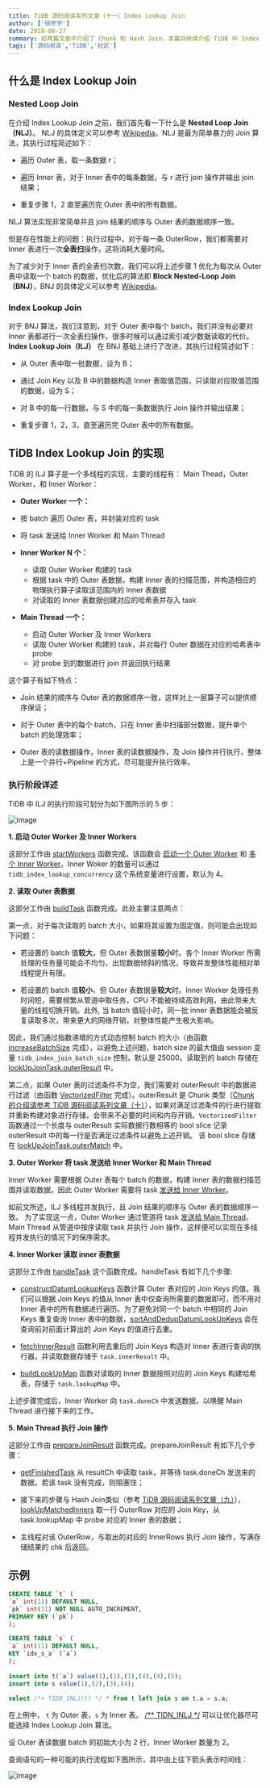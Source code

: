 ```yaml
---
title: TiDB 源码阅读系列文章（十一）Index Lookup Join
author: ['徐怀宇']
date: 2018-06-27
summary: 前两篇文章中介绍了 Chunk 和 Hash Join，本篇将继续介绍 TiDB 中 Index Lookup Join 具体实现方法和执行流程。Enjoy～
tags: ['源码阅读','TiDB','社区']
---
```



## 什么是 Index Lookup Join

### Nested Loop Join

在介绍 Index Lookup Join 之前，我们首先看一下什么是 **Nested Loop Join（NLJ）**。 NLJ 的具体定义可以参考 [Wikipedia](https://en.wikipedia.org/wiki/Nested_loop_join)。NLJ 是最为简单暴力的 Join 算法，其执行过程简述如下：  

*   遍历 Outer 表，取一条数据 r；

*   遍历 Inner 表，对于 Inner 表中的每条数据，与 r 进行 join 操作并输出 join 结果；

*   重复步骤 1，2 直至遍历完 Outer 表中的所有数据。

NLJ 算法实现非常简单并且 join 结果的顺序与 Outer 表的数据顺序一致。

但是存在性能上的问题：执行过程中，对于每一条 OuterRow，我们都需要对 Inner 表进行一次**全表扫**操作，这将消耗大量时间。

为了减少对于 Inner 表的全表扫次数，我们可以将上述步骤 1 优化为每次从 Outer 表中读取一个 batch 的数据，优化后的算法即 **Block Nested-Loop Join（BNJ）**，BNJ 的具体定义可以参考 [Wikipedia](https://en.wikipedia.org/wiki/Block_nested_loop)。

### Index Lookup Join

对于 BNJ 算法，我们注意到，对于 Outer 表中每个 batch，我们并没有必要对 Inner 表都进行一次全表扫操作，很多时候可以通过索引减少数据读取的代价。**Index Lookup Join（ILJ）** 在 BNJ 基础上进行了改进，其执行过程简述如下：

*   从 Outer 表中取一批数据，设为 B；

*   通过 Join Key 以及 B 中的数据构造 Inner 表取值范围，只读取对应取值范围的数据，设为 S；

*   对 B 中的每一行数据，与 S 中的每一条数据执行 Join 操作并输出结果；

*   重复步骤 1，2，3，直至遍历完 Outer 表中的所有数据。


## TiDB Index Lookup Join 的实现

TiDB 的 ILJ 算子是一个多线程的实现，主要的线程有： Main Thead，Outer Worker，和 Inner Worker：

*   **Outer Worker 一个：**
   * 按 batch 遍历 Outer 表，并封装对应的 task
   * 将 task 发送给 Inner Worker 和 Main Thread

*   **Inner Worker N 个：**
    * 读取 Outer Worker 构建的 task
    * 根据 task 中的 Outer 表数据，构建 Inner 表的扫描范围，并构造相应的物理执行算子读取该范围内的 Inner 表数据
    * 对读取的 Inner 表数据创建对应的哈希表并存入 task

*   **Main Thread 一个：**

    * 启动 Outer Worker 及 Inner Workers
    * 读取 Outer Worker 构建的 task，并对每行 Outer 数据在对应的哈希表中 probe
    * 对 probe 到的数据进行 join 并返回执行结果

这个算子有如下特点：

*   Join 结果的顺序与 Outer 表的数据顺序一致，这样对上一层算子可以提供顺序保证；

*   对于 Outer 表中的每个 batch，只在 Inner 表中扫描部分数据，提升单个 batch 的处理效率；

*   Outer 表的读数据操作，Inner 表的读数据操作，及 Join 操作并行执行，整体上是一个并行+Pipeline 的方式，尽可能提升执行效率。

### 执行阶段详述

TiDB 中 ILJ 的执行阶段可划分为如下图所示的 5 步：

![image](http://upload-images.jianshu.io/upload_images/542677-1a392938a82c05bd?imageMogr2/auto-orient/strip%7CimageView2/2/w/1240)

**1\. 启动 Outer Worker 及 Inner Workers**

这部分工作由 [startWorkers](https://github.com/pingcap/tidb/blob/source-code/executor/index_lookup_join.go#L130) 函数完成。该函数会 [启动一个 Outer Worker](https://github.com/pingcap/tidb/blob/source-code/executor/index_lookup_join.go#L138) 和 [多个 Inner Worker](https://github.com/pingcap/tidb/blob/source-code/executor/index_lookup_join.go#L141)。Inner Woker 的数量可以通过 `tidb_index_lookup_concurrency` 这个系统变量进行设置，默认为 4。

**2\. 读取 Outer 表数据**

这部分工作由 [buildTask](https://github.com/pingcap/tidb/blob/source-code/executor/index_lookup_join.go#L314) 函数完成。此处主要注意两点：

第一点，对于每次读取的 batch 大小，如果将其设置为固定值，则可能会出现如下问题：

*   若设置的 batch 值**较大**，但 Outer 表数据量**较小**时。各个 Inner Worker 所需处理的任务量可能会不均匀，出现数据倾斜的情况，导致并发整体性能相对单线程提升有限。

*   若设置的 batch 值**较小**，但 Outer 表数据量**较大**时。Inner Worker 处理任务时间短，需要频繁从管道中取任务，CPU 不能被持续高效利用，由此带来大量的线程切换开销。此外, 当 batch 值较小时，同一批 inner 表数据能会被反复读取多次，带来更大的网络开销，对整体性能产生极大影响。

因此，我们通过指数递增的方式动态控制 batch 的大小（由函数 [increaseBatchSize](https://github.com/pingcap/tidb/blob/source-code/executor/index_lookup_join.go#L348) 完成），以避免上述问题，batch size 的最大值由 session 变量 `tidb_index_join_batch_size` 控制，默认是 25000。读取到的 batch 存储在 [lookUpJoinTask.outerResult](https://github.com/pingcap/tidb/blob/source-code/expression/chunk_executor.go#L225) 中。

第二点，如果 Outer 表的过滤条件不为空，我们需要对 outerResult 中的数据进行过滤（由函数 [VectorizedFilter](https://github.com/pingcap/tidb/blob/source-code/expression/chunk_executor.go#L225) 完成）。outerResult 是 Chunk 类型（[Chunk 的介绍请参考 TiDB 源码阅读系列文章（十）](https://pingcap.com/blog-cn/tidb-source-code-reading-10/)），如果对满足过滤条件的行进行提取并重新构建对象进行存储，会带来不必要的时间和内存开销。`VectorizedFilter` 函数通过一个长度与 outerResult 实际数据行数相等的 bool slice 记录 outerResult 中的每一行是否满足过滤条件以避免上述开销。 该 bool slice 存储在 [lookUpJoinTask.outerMatch](https://github.com/pingcap/tidb/blob/source-code/executor/index_lookup_join.go#L81) 中。

**3\. Outer Worker 将 task 发送给 Inner Worker 和 Main Thread**

Inner Worker 需要根据 Outer 表每个 batch 的数据，构建 Inner 表的数据扫描范围并读取数据，因此 Outer Worker 需要将 task [发送给 Inner Worker](https://github.com/pingcap/tidb/blob/source-code/executor/index_lookup_join.go#L304)。

如前文所述，ILJ 多线程并发执行，且 Join 结果的顺序与 Outer 表的数据顺序一致。 为了实现这一点，Outer Worker 通过管道将 task [发送给 Main Thread](https://github.com/pingcap/tidb/blob/source-code/executor/index_lookup_join.go#L299)，Main Thread 从管道中按序读取 task 并执行 Join 操作，这样便可以实现在多线程并发执行的情况下的保序需求。

**4\. Inner Worker 读取 inner 表数据**

这部分工作由 [handleTask](https://github.com/pingcap/tidb/blob/source-code/executor/index_lookup_join.go#L376) 这个函数完成。handleTask 有如下几个步骤:

*   [constructDatumLookupKeys](https://github.com/pingcap/tidb/blob/source-code/executor/index_lookup_join.go#L393) 函数计算 Outer 表对应的 Join Keys 的值，我们可以根据 Join Keys 的值从 Inner 表中仅查询所需要的数据即可，而不用对 Inner 表中的所有数据进行遍历。为了避免对同一个 batch 中相同的 Join Keys 重复查询 Inner 表中的数据，[sortAndDedupDatumLookUpKeys](https://github.com/pingcap/tidb/blob/source-code/executor/index_lookup_join.go#L447) 会在查询前对前面计算出的 Join Keys 的值进行去重。

*   [fetchInnerResult](https://github.com/pingcap/tidb/blob/source-code/executor/index_lookup_join.go#L480) 函数利用去重后的 Join Keys 构造对 Inner 表进行查询的执行器，并读取数据存储于 `task.innerResult` 中。

*   [buildLookUpMap](https://github.com/pingcap/tidb/blob/source-code/executor/index_lookup_join.go#L502) 函数对读取的 Inner 数据按照对应的 Join Keys 构建哈希表，存储于 `task.lookupMap` 中。

上述步骤完成后，Inner Worker 向 `task.doneCh` 中发送数据，以唤醒 Main Thread 进行接下来的工作。

**5\. Main Thread 执行 Join 操作**

这部分工作由 [prepareJoinResult](https://github.com/pingcap/tidb/blob/source-code/executor/index_lookup_join.go#L209) 函数完成。prepareJoinResult 有如下几个步骤：

*   [getFinishedTask](https://github.com/pingcap/tidb/blob/source-code/executor/index_lookup_join.go#L216) 从 resultCh 中读取 task，并等待 task.doneCh 发送来的数据，若该 task 没有完成，则阻塞住；

*   接下来的步骤与 Hash Join类似（参考 [TiDB 源码阅读系列文章（九）](https://pingcap.com/blog-cn/tidb-source-code-reading-9/)），[lookUpMatchedInners](https://github.com/pingcap/tidb/blob/source-code/executor/index_lookup_join.go#L273) 取一行 OuterRow 对应的 Join Key，从 task.lookupMap 中 probe 对应的 Inner 表的数据；

*   主线程对该 OuterRow，与取出的对应的 InnerRows 执行 Join 操作，写满存储结果的 chk 后返回。

## 示例

```sql
CREATE TABLE `t` (
`a` int(11) DEFAULT NULL,
`pk` int(11) NOT NULL AUTO_INCREMENT,
PRIMARY KEY (`pk`)
);

CREATE TABLE `s` (
`a` int(11) DEFAULT NULL,
KEY `idx_s_a` (`a`)
);
​
insert into t(`a`) value(1),(1),(1),(4),(4),(5);
insert into s value(1),(2),(3),(4);
​
select /*+ TIDB_INLJ(t) */ * from t left join s on t.a = s.a;
```

在上例中， `t` 为 Outer 表，`s` 为 Inner 表。 [/** TIDN_INLJ */](https://github.com/pingcap/docs-cn/blob/master/sql/tidb-specific.md#tidb_inljt1-t2) 可以让优化器尽可能选择 Index Lookup Join 算法。

设 Outer 表读数据 batch 的初始大小为 2 行，Inner Worker 数量为 2。

查询语句的一种可能的执行流程如下图所示，其中由上往下箭头表示时间线：

![image](http://upload-images.jianshu.io/upload_images/542677-ad9213db4de39b57?imageMogr2/auto-orient/strip%7CimageView2/2/w/1240)
